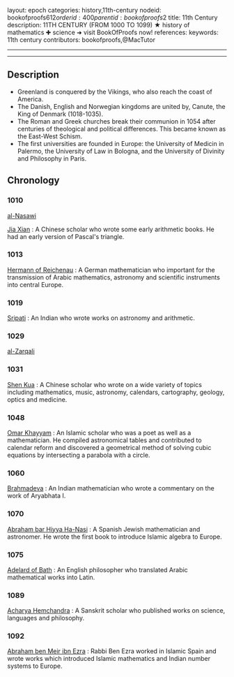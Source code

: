 layout: epoch
categories: history,11th-century
nodeid: bookofproofs$612
orderid: 400
parentid: bookofproofs$2
title: 11th Century
description: 11TH CENTURY (FROM 1000 TO 1099) ★ history of mathematics ✚ science ➜ visit BookOfProofs now!
references: 
keywords: 11th century
contributors: bookofproofs,@MacTutor

---


---
## Description 
* Greenland is conquered by the Vikings, who also reach the coast of America.
* The Danish, English and Norwegian kingdoms are united by, Canute, the King of Denmark (1018-1035).
* The Roman and Greek churches break their communion in 1054 after centuries of theological and political differences. This became known as the East-West Schism.
* The first universities are founded in Europe: the University of Medicin in Palermo, the University of Law in Bologna, and the University of Divinity and Philosophy in Paris.

## Chronology

### 1010
<a href="https://mathshistory.st-andrews.ac.uk/Biographies/Al-Nasawi/">al-Nasawi</a>

<a href="https://mathshistory.st-andrews.ac.uk/Biographies/Jia_Xian/">Jia Xian</a>
: A Chinese scholar who wrote some early arithmetic books. He had an early version of Pascal's triangle.

### 1013
<a href="https://mathshistory.st-andrews.ac.uk/Biographies/Hermann_of_Reichenau/">Hermann of Reichenau</a>
: A German mathematician who important for the transmission of Arabic mathematics, astronomy and scientific instruments into central Europe.

### 1019
<a href="https://mathshistory.st-andrews.ac.uk/Biographies/Sripati/">Sripati</a>
: An Indian who wrote works on astronomy and arithmetic.

### 1029
<a href="https://mathshistory.st-andrews.ac.uk/Biographies/Al-Zarqali/">al-Zarqali</a>

### 1031
<a href="https://mathshistory.st-andrews.ac.uk/Biographies/Shen_Kua/">Shen Kua</a>
: A Chinese scholar who wrote on a wide variety of topics including mathematics, music, astronomy, calendars, cartography, geology, optics and medicine.

### 1048
<a href="https://mathshistory.st-andrews.ac.uk/Biographies/Khayyam/">Omar Khayyam</a>
: An Islamic scholar who was a poet as well as a mathematician. He compiled astronomical tables and contributed to calendar reform and discovered a geometrical method of solving cubic equations by intersecting a parabola with a circle.

### 1060
<a href="https://mathshistory.st-andrews.ac.uk/Biographies/Brahmadeva/">Brahmadeva</a>
: An Indian mathematician who wrote a commentary on the work of Aryabhata I.

### 1070
<a href="https://mathshistory.st-andrews.ac.uk/Biographies/Abraham/">Abraham bar Hiyya Ha-Nasi</a>
: A Spanish Jewish mathematician and astronomer. He wrote the first book to introduce Islamic algebra to Europe.

### 1075
<a href="https://mathshistory.st-andrews.ac.uk/Biographies/Adelard/">Adelard of Bath</a>
: An English philosopher who translated Arabic mathematical works into Latin.

### 1089
<a href="https://mathshistory.st-andrews.ac.uk/Biographies/Hemchandra/">Acharya Hemchandra</a>
: A Sanskrit scholar who published works on science, languages and philosophy.

### 1092
<a href="https://mathshistory.st-andrews.ac.uk/Biographies/Ezra/">Abraham ben Meir ibn Ezra</a>
: Rabbi Ben Ezra worked in Islamic Spain and wrote works which introduced Islamic mathematics and Indian number systems to Europe.

